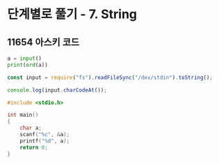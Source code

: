 # **단계별로 풀기 - 7. String**

## **11654 아스키 코드**

```py
a = input()
print(ord(a))
```

```js
const input = require("fs").readFileSync("/dev/stdin").toString();

console.log(input.charCodeAt());
```

```c
#include <stdio.h>

int main()
{
    char a;
    scanf("%c", &a);
    printf("%d", a);
    return 0;
}
```